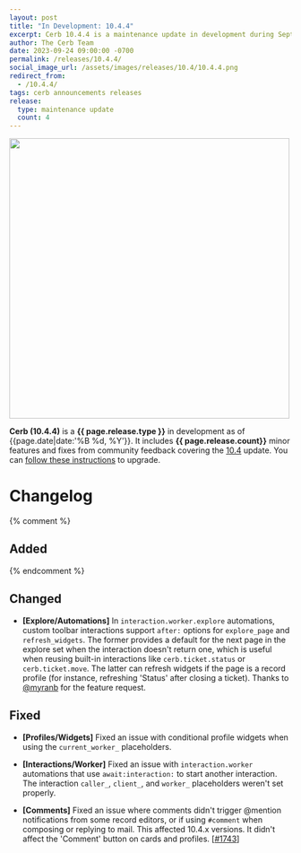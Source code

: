 ```yaml
---
layout: post
title: "In Development: 10.4.4"
excerpt: Cerb 10.4.4 is a maintenance update in development during September 2023 with 4 improvements from community feedback.
author: The Cerb Team
date: 2023-09-24 09:00:00 -0700
permalink: /releases/10.4.4/
social_image_url: /assets/images/releases/10.4/10.4.4.png
redirect_from:
  - /10.4.4/
tags: cerb announcements releases
release:
  type: maintenance update
  count: 4
---
```


<div class="cerb-screenshot">
<img src="{{page.social_image_url}}" class="screenshot" width="500">
</div>

**Cerb (10.4.4)** is a **{{ page.release.type }}** in development as of {{page.date|date:'%B %d, %Y'}}. It includes **{{ page.release.count}}** minor features and fixes from community feedback covering the [10.4](/releases/10.4/) update.  You can [follow these instructions](/docs/upgrading/) to upgrade.

# Changelog

{% comment %}
## Added
{% endcomment %}

## Changed

* **[Explore/Automations]** In `interaction.worker.explore` automations, custom toolbar interactions support `after:` options for `explore_page` and `refresh_widgets`. The former provides a default for the next page in the explore set when the interaction doesn't return one, which is useful when reusing built-in interactions like `cerb.ticket.status` or `cerb.ticket.move`. The latter can refresh widgets if the page is a record profile (for instance, refreshing 'Status' after closing a ticket). Thanks to [@myranb](https://github.com/mryanb/) for the feature request.

## Fixed

* **[Profiles/Widgets]** Fixed an issue with conditional profile widgets when using the `current_worker_` placeholders.

* **[Interactions/Worker]** Fixed an issue with `interaction.worker` automations that use `await:interaction:` to start another interaction. The interaction `caller_`, `client_`, and `worker_` placeholders weren't set properly.

* **[Comments]** Fixed an issue where comments didn't trigger @mention notifications from some record editors, or if using `#comment` when composing or replying to mail. This affected 10.4.x versions. It didn't affect the 'Comment' button on cards and profiles. [[#1743](https://github.com/jstanden/cerb/issues/1743)]
